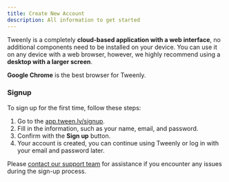 ```yaml
---
title: Create New Account
description: All information to get started
---
```


Tweenly is a completely **cloud-based application with a web interface**, no additional components need to be installed on your device.
You can use it on any device with a web browser, however, we highly recommend using a **desktop with a larger screen**. 

**Google Chrome** is the best browser for Tweenly.

### Signup

To sign up for the first time, follow these steps:

1. Go to the [app.tween.ly/signup](https://app.tween.ly/signup).
2. Fill in the information, such as your name, email, and password.
3. Confirm with the **Sign up** button.
4. Your account is created, you can continue using Tweenly or log in with your email and password later.

Please [contact our support team](mailto:info@tween.ly) for assistance if you encounter any issues during the sign-up process.

